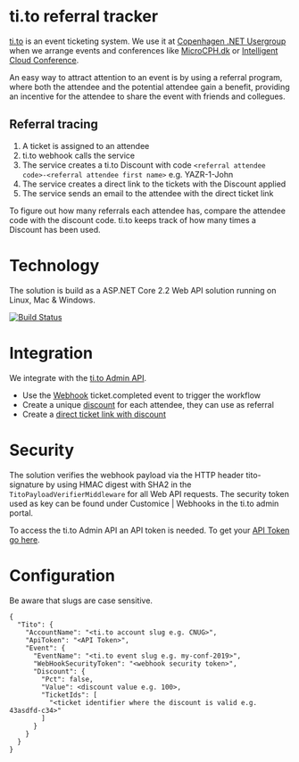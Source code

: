 # ti.to referral tracker
[ti.to](https://ti.to/) is an event ticketing system. We use it at [Copenhagen .NET Usergroup](https://cnug.dk/) when we arrange events and conferences like [MicroCPH.dk](https://microcph.dk/) or [Intelligent Cloud Conference](https://intelligentcloud.dk/).

An easy way to attract attention to an event is by using a referral program, where both the attendee and the potential attendee gain a benefit, providing an incentive for the attendee to share the event with friends and collegues.

## Referral tracing

1. A ticket is assigned to an attendee
2. ti.to webhook calls the service
3. The service creates a ti.to Discount with code  `<referral attendee code>-<referral attendee first name>` e.g. YAZR-1-John 
4. The service creates a direct link to the tickets with the Discount applied
5. The service sends an email to the attendee with the direct ticket link

To figure out how many referrals each attendee has, compare the attendee code with the discount code. ti.to keeps track of how many times a Discount has been used.

# Technology

The solution is build as a ASP.NET Core 2.2 Web API solution running on Linux, Mac & Windows.

[![Build Status](https://lybecker.visualstudio.com/Microsoft/_apis/build/status/tito-referral?branchName=master)](https://lybecker.visualstudio.com/Microsoft/_build/latest?definitionId=22?branchName=master)

# Integration
We integrate with the [ti.to Admin API](https://ti.to/docs/api/).
 - Use the [Webhook](https://ti.to/docs/api/admin/#webhooks) ticket.completed event to trigger the workflow
 - Create a unique [discount](https://ti.to/docs/api/admin/#discount-codes) for each attendee, they can use as referral
 - Create a [direct ticket link with discount](https://ti.to/docs/sharing_urls)

# Security
The solution verifies the webhook payload via the HTTP header tito-signature by using HMAC digest with SHA2 in the `TitoPayloadVerifierMiddleware` for all Web API requests. The security token used as key can be found under Customice | Webhooks in the ti.to admin portal. 

To access the ti.to Admin API an API token is needed. To get your [API Token go here](https://id.tito.io/).

# Configuration
Be aware that slugs are case sensitive.
```
{
  "Tito": {
    "AccountName": "<ti.to account slug e.g. CNUG>",
    "ApiToken": "<API Token>",
    "Event": {
      "EventName": "<ti.to event slug e.g. my-conf-2019>",
      "WebHookSecurityToken": "<webhook security token>",
      "Discount": {
        "Pct": false,
        "Value": <discount value e.g. 100>,
        "TicketIds": [
          "<ticket identifier where the discount is valid e.g. 43asdfd-c34>"
        ]
      }
    }
  }
}
```